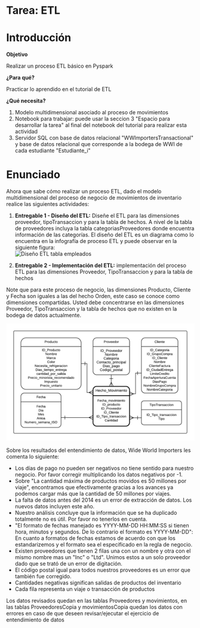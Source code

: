 # Tarea: ETL

# Introducción

**Objetivo**

Realizar un proceso ETL básico en Pyspark

**¿Para qué?**

Practicar lo aprendido en el tutorial de ETL

**¿Qué necesita?**

1. Modelo multidimensional asociado al proceso de movimientos
2. Notebook para trabajar: puede usar la seccion 3 "Espacio para desarrollar la tarea" al final del notebook del tutorial para realizar esta actividad
5. Servidor SQL con base de datos relacional "WWImportersTransactional" y base de datos relacional que corresponde a la bodega de WWI de cada estudiante "Estudiante_i"

# Enunciado
Ahora que sabe cómo realizar un proceso ETL, dado el modelo multidimensional del proceso de negocio de movimientos de inventario realice las siguientes actividades:
1. **Entregable 1 - Diseño del ETL:** Diseñe el ETL para las dimensiones proveedor, tipoTransaccion y para la tabla de hechos. A nivel de la tabla de proveedores incluya la tabla categoriasProveedores donde encuentra información de las categorías. El diseño del ETL es un diagrama como lo encuentra en la infografía de proceso ETL y puede observar en la siguiente figura:  
![Diseño ETL tabla empleados](Img/DiseñoETL.PNG)

3. **Entregable 2 - Implementación del ETL:** implementación del proceso ETL para las dimensiones Proveedor, TipoTransaccion y para la tabla de hechos

Note que para este proceso de negocio, las dimensiones Producto, Cliente y Fecha son iguales a las del hecho Orden, este caso se conoce como dimensiones compartidas. Usted debe concentrarse en las dimensiones Proveedor, TipoTransaccion y la tabla de hechos que no existen en la bodega de datos actualmente.

![Modelo movimientos](Img/Modelo%20movimiento.png)


Sobre los resultados del entendimiento de datos, Wide World Importers les comenta lo siguiente:
- Los días de pago no pueden ser negativos no tiene sentido para nuestro negocio. Por favor corregir multiplicando los datos negativos por -1.
- Sobre "La cantidad máxima de productos movidos es 50 millones por viaje", encontramos que efectivamente gracias a los avances ya podemos cargar más que la cantidad de 50 millones por viajes. 
- La falta de datos antes del 2014 es un error de extracción de datos. Los nuevos datos incluyen este año.
- Nuestro análisis concluye que la información que se ha duplicado totalmente no es útil. Por favor no tenerlos en cuenta. 
- "El formato de fechas manejado es YYYY-MM-DD HH:MM:SS si tienen hora, minutos y segundos. De lo contrario el formato es YYYY-MM-DD": En cuanto a formatos de fechas estamos de acuerdo con que los estandarizemos y el formato sea el especificado en la regla de negocio.
- Existen proveedores que tienen 2 filas una con un nombre y otra con el mismo nombre mas un "Inc" o "Ltd". Unimos estos a un solo proveedor dado que se trató de un error de digitación.
- El código postal igual para todos nuestros proveedores es un error que también fue corregido.
- Cantidades negativas significan salidas de productos del inventario
- Cada fila representa un viaje o transacción de productos

Los datos revisados quedan en las tablas Proveedores y movimientos, en las tablas ProveedoresCopia y movimientosCopia quedan los datos con errores en caso de que deseen revisar/ejecutar el ejercicio de entendimiento de datos
